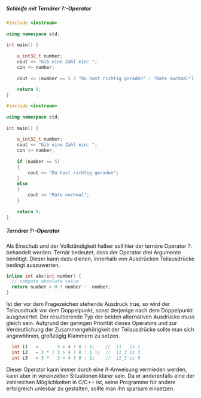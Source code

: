 ##### Schleife mit Ternärer ?:-Operator

```cpp
#include <iostream>  
  
using namespace std;  
  
int main() {  
  
    u_int32_t number;  
    cout << "Gib eine Zahl ein: ";  
    cin >> number;  
  
    cout << (number == 5 ? "Du hast richtig geraden" : "Rate nochmal");  
  
    return 0;  
}
```

```cpp
#include <iostream>  
  
using namespace std;  
  
int main() {  
  
    u_int32_t number;  
    cout << "Gib eine Zahl ein: ";  
    cin >> number;  
  
    if (number == 5)  
    {  
        cout << "Du hast richtig geraden";  
    }  
    else  
    {  
        cout << "Rate nochmal";  
    }  
  
    return 0;  
}
```

##### Ternärer ?:-Operator

Als Einschub und der Vollständigkeit halber soll hier der ternäre Operator ?: behandelt werden. Ternär bedeutet, dass der Operator drei Argumente benötigt. Dieser kann dazu dienen, innerhalb von Ausdrücken Teilausdrücke bedingt auszuwerten.

```cpp
inline int abs(int number) {
  // compute absolute value 
  return number > 0 ? number : -number;
}
```

Ist der vor dem Fragezeichen stehende Ausdruck true, so wird der Teilausdruck vor dem Doppelpunkt, sonst derjenige nach dem Doppelpunkt ausgewertet. Der resultierende Typ der beiden alternativen Ausdrücke muss gleich sein. Aufgrund der geringen Priorität dieses Operators und zur Verdeutlichung der Zusammengehörigkeit der Teilausdrücke sollte man sich angewöhnen, großzügig Klammern zu setzen.

```cpp
  int i1   =       3 > 4 ? 0 : 1;    //  i1   is 1
  int i2   = 3 * ( 3 > 4 ? 0 : 1 );  //  i1_3 is 3
  int i3   = 3 *   3 > 4 ? 0 : 1;    //  i2_3 is 0
```

Dieser Operator kann immer durch eine if-Anweisung vermieden werden, kann aber in vereinzelten Situationen klarer sein. Da er anderenfalls eine der zahlreichen Möglichkeiten in C/C++ ist, seine Programme für andere erfolgreich unlesbar zu gestalten, sollte man ihn sparsam einsetzen.

